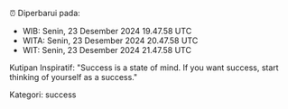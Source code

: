 ⏰ Diperbarui pada:
- WIB: Senin, 23 Desember 2024 19.47.58 UTC
- WITA: Senin, 23 Desember 2024 20.47.58 UTC
- WIT: Senin, 23 Desember 2024 21.47.58 UTC

Kutipan Inspiratif:
"Success is a state of mind. If you want success, start thinking of yourself as a success."


Kategori: success

